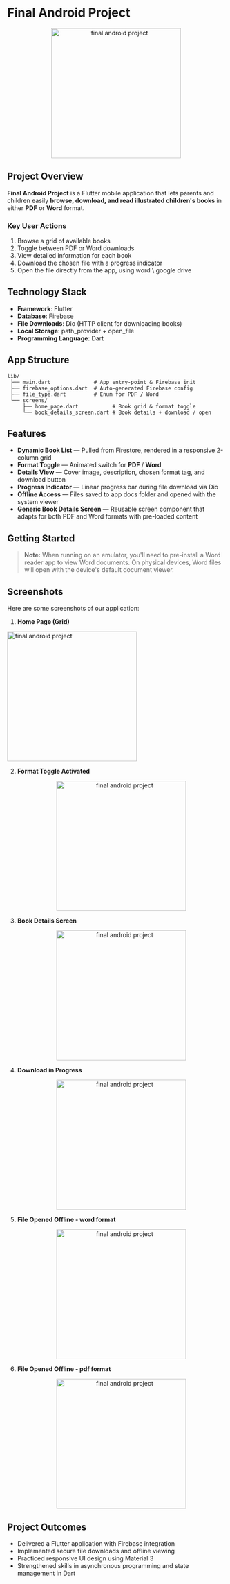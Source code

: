 # Final Android Project

<p align="center">
  <img src="https://github.com/user-attachments/assets/dc566ab0-fefd-4fbd-8ebb-76ea333f5d09" alt="final android project" width="300"/>
</p>

## Project Overview

**Final Android Project** is a Flutter mobile application that lets parents and children easily **browse, download, and read illustrated children's books** in either **PDF** or **Word** format.

### Key User Actions

1. Browse a grid of available books
2. Toggle between PDF or Word downloads
3. View detailed information for each book
4. Download the chosen file with a progress indicator
5. Open the file directly from the app, using word \ google drive

## Technology Stack

- **Framework**: Flutter
- **Database**: Firebase
- **File Downloads**: Dio (HTTP client for downloading books)
- **Local Storage**: path_provider + open_file
- **Programming Language**: Dart

## App Structure

```
lib/
 ├── main.dart              # App entry-point & Firebase init
 ├── firebase_options.dart  # Auto-generated Firebase config
 ├── file_type.dart         # Enum for PDF / Word
 └── screens/
     ├── home_page.dart           # Book grid & format toggle
     └── book_details_screen.dart # Book details + download / open
```

## Features

- **Dynamic Book List** — Pulled from Firestore, rendered in a responsive 2-column grid
- **Format Toggle** — Animated switch for **PDF** / **Word**
- **Details View** — Cover image, description, chosen format tag, and download button
- **Progress Indicator** — Linear progress bar during file download via Dio
- **Offline Access** — Files saved to app docs folder and opened with the system viewer
- **Generic Book Details Screen** — Reusable screen component that adapts for both PDF and Word formats with pre-loaded content
## Getting Started


> **Note:** When running on an emulator, you'll need to pre-install a Word reader app to view Word documents. On physical devices, Word files will open with the device's default document viewer.

## Screenshots

Here are some screenshots of our application:


1. **Home Page (Grid)**
   <p align="center">
  <img src="https://github.com/user-attachments/assets/dc566ab0-fefd-4fbd-8ebb-76ea333f5d09" alt="final android project" width="300"/>
   </p>

2. **Format Toggle Activated**
   <p align="center">
     <img src="https://github.com/user-attachments/assets/00702a7c-88b3-4362-ad9c-4d98e77e48e5" alt="final android project" width="300"/>
   </p>
3. **Book Details Screen**
   <p align="center">
     <img src="https://github.com/user-attachments/assets/55efe4f7-78bc-4d58-b8f9-00a05b1ad88d" alt="final android project" width="300"/>
   </p>
4. **Download in Progress**
   <p align="center">
     <img src="https://github.com/user-attachments/assets/9d7be82a-ffa6-4acb-8964-763bb52a8f96" alt="final android project" width="300"/>
   </p>
5. **File Opened Offline - word format**
   <p align="center">
     <img src="https://github.com/user-attachments/assets/7919d046-c7a5-40a2-81d6-2270dfabc6d6" alt="final android project" width="300"/>
   </p>
6. **File Opened Offline - pdf format**
   <p align="center">
     <img src="https://github.com/user-attachments/assets/1d659f6c-c47f-4cf8-9ab3-243e70048144" alt="final android project" width="300"/>
   </p>
   
## Project Outcomes

- Delivered a Flutter application with Firebase integration
- Implemented secure file downloads and offline viewing
- Practiced responsive UI design using Material 3
- Strengthened skills in asynchronous programming and state management in Dart
